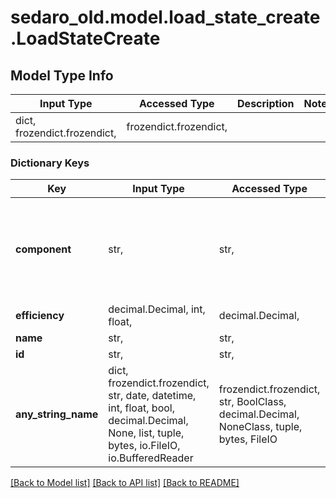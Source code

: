 # sedaro_old.model.load_state_create.LoadStateCreate

## Model Type Info
Input Type | Accessed Type | Description | Notes
------------ | ------------- | ------------- | -------------
dict, frozendict.frozendict,  | frozendict.frozendict,  |  | 

### Dictionary Keys
Key | Input Type | Accessed Type | Description | Notes
------------ | ------------- | ------------- | ------------- | -------------
**component** | str,  | str,  | Relationship to a &#x60;Component&#x60; block. Reverse key: &#x60;Component.loadStates&#x60;. On delete: &#x60;CASCADE&#x60; (delete this block when referenced block is deleted). | 
**efficiency** | decimal.Decimal, int, float,  | decimal.Decimal,  |  | 
**name** | str,  | str,  |  | 
**id** | str,  | str,  |  | [optional] 
**any_string_name** | dict, frozendict.frozendict, str, date, datetime, int, float, bool, decimal.Decimal, None, list, tuple, bytes, io.FileIO, io.BufferedReader | frozendict.frozendict, str, BoolClass, decimal.Decimal, NoneClass, tuple, bytes, FileIO | any string name can be used but the value must be the correct type | [optional]

[[Back to Model list]](../../README.md#documentation-for-models) [[Back to API list]](../../README.md#documentation-for-api-endpoints) [[Back to README]](../../README.md)

